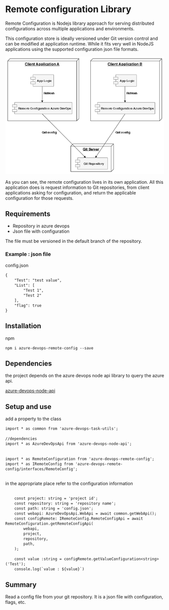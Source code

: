 # Remote configuration Library 

Remote Configuration is Nodejs library approach for serving distributed configurations across multiple applications and environments.

This configuration store is ideally versioned under Git version control and can be modified at application runtime. While it fits very well in NodeJS applications using the supported configuration json file formats.

![](images/diagram.png)

As you can see, the remote configuration lives in its own application. All this application does is request information to Git repositories, from client applications asking for configuration, and return the applicable configuration for those requests.

## Requirements

- Repository in azure devops
- Json file with configuration

The file must be versioned in the default branch of the repository. 

### Example : json file

config.json
```
{
    "Test": "test value",
    "List": [
        "Test 1", 
        "Test 2"
    ],
    "flag": true
}
```

## Installation

npm 

```
npm i azure-devops-remote-config --save
```

## Dependencies

the project depends on the azure devops node api library to query the azure api.

[azure-devops-node-api](https://www.npmjs.com/package/azure-devops-node-api)


## Setup and use

add a property to the class
```
import * as common from 'azure-devops-task-utils';

//dependencies
import * as AzureDevOpsApi from 'azure-devops-node-api';


import * as RemoteConfiguration from 'azure-devops-remote-config';
import * as IRemoteConfig from 'azure-devops-remote-config/interfaces/RemoteConfig';


```
in the appropriate place refer to the configuration information
```

    const project: string = 'project id';
    const repository: string = 'repository name';
    const path: string = 'config.json';
    const webapi: AzureDevOpsApi.WebApi = await common.getWebApi();
    const configRemote: IRemoteConfig.RemoteConfigApi = await RemoteConfiguration.getRemoteConfigApi(
        webapi,
        project,
        repository,
        path,
    );

    const value :string = configRemote.getValueConfiguration<string>('Test');
    console.log(`value : ${value}`)

```

## Summary

Read a config file from your git repository. It is a json file with configuration, flags, etc.








